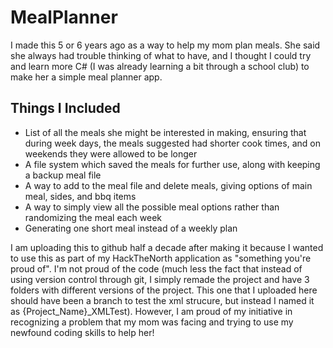 # MealPlanner
I made this 5 or 6 years ago as a way to help my mom plan meals. She said she always had trouble thinking of what to have, and I thought I could try and learn more C# (I was already learning a bit through a school club) to make her a simple meal planner app. 

## Things I Included
- List of all the meals she might be interested in making, ensuring that during week days, the meals suggested had shorter cook times, and on weekends they were allowed to be longer
- A file system which saved the meals for further use, along with keeping a backup meal file
- A way to add to the meal file and delete meals, giving options of main meal, sides, and bbq items
- A way to simply view all the possible meal options rather than randomizing the meal each week
- Generating one short meal instead of a weekly plan

I am uploading this to github half a decade after making it because I wanted to use this as part of my HackTheNorth application as "something you're proud of". I'm not proud of the code (much less the fact that instead of using version control through git, I simply remade the project and have 3 folders with different versions of the project. This one that I uploaded here should have been a branch to test the xml strucure, but instead I named it as {Project_Name}_XMLTest). However, I am proud of my initiative in recognizing a problem that my mom was facing and trying to use my newfound coding skills to help her!
